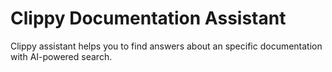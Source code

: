 # Clippy Documentation Assistant

Clippy assistant helps you to find answers about an specific documentation with AI-powered search.
